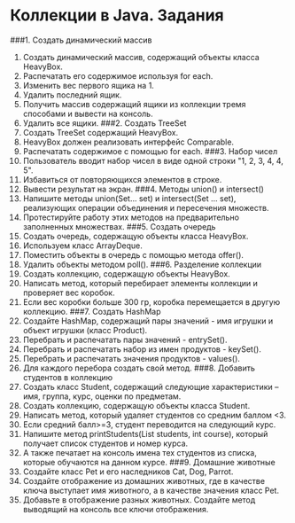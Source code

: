 # Коллекции в Java. Задания
###1. Создать динамический массив
1. Создать динамический массив, содержащий объекты класса HeavyBox.                    
2. Распечатать его содержимое используя for each.                          
3. Изменить вес первого ящика на 1.
4. Удалить последний ящик.
5. Получить массив содержащий ящики из коллекции тремя способами и вывести на консоль.
6. Удалить все ящики.
###2. Создать TreeSet
1. Создать TreeSet содержащий HeavyBox.
2. HeavyBox должен реализовать интерфейс Comparable.
3. Распечатать содержимое с помощью for each.
###3. Набор чисел
1. Пользователь вводит набор чисел в виде одной строки "1, 2, 3, 4, 4, 5".
2. Избавиться от повторяющихся элементов в строке.
3. Вывести результат на экран.
###4. Методы union() и intersect()
1. Напишите методы union(Set<?>... set) и intersect(Set<?> ... set), реализующих операции объединения и пересечения множеств.
2. Протестируйте работу этих методов на предварительно заполненных множествах.
###5. Создать очередь
1. Создать очередь, содержащую объекты класса HeavyBox.
2. Используем класс ArrayDeque.
3. Поместить объекты в очередь с помощью метода offer().
4. Удалить объекты методом poll().
###6. Разделение коллекции
1. Создать коллекцию, содержащую объекты HeavyBox.
2. Написать метод, который перебирает элементы коллекции и проверяет вес коробок.
3. Если вес коробки больше 300 гр, коробка перемещается в другую коллекцию.
###7. Создать HashMap
1. Создайте HashMap, содержащий пары значений  - имя игрушки и объект игрушки (класс Product).
2. Перебрать и распечатать пары значений - entrySet().
3. Перебрать и распечатать набор из имен продуктов  - keySet().
4. Перебрать и распечатать значения продуктов - values().
5. Для каждого перебора создать свой метод.
###8. Добавить студентов в коллекцию
1. Создать класс Student, содержащий следующие характеристики – имя, группа, курс, оценки по предметам.
2. Создать коллекцию, содержащую объекты класса Student.
3. Написать метод, который удаляет студентов со средним баллом <3.
4. Если средний балл>=3, студент переводится на следующий курс.
5. Напишите метод printStudents(List<Student> students, int course), который получает список студентов и номер курса.
6. А также печатает на консоль имена тех студентов из списка, которые обучаются на данном курсе.
###9. Домашние животные
1. Создайте класс Pet и его наследников Cat, Dog, Parrot.
2. Создайте отображение из домашних животных, где в качестве ключа выступает имя животного, а в качестве значения класс Pet.
3. Добавьте в отображение разных животных. Создайте метод выводящий на консоль все ключи отображения.
